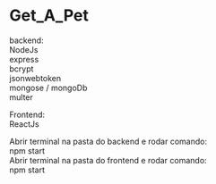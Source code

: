 # Get_A_Pet

backend:<br/>
 NodeJs <br/>
 express <br/>
 bcrypt<br/>
 jsonwebtoken<br/>
 mongose / mongoDb<br/>
 multer<br/>

Frontend:<br/>
 ReactJs<br/>

Abrir terminal na pasta do backend e rodar comando:<br/>
 npm start<br/>
Abrir terminal na pasta do frontend e rodar comando:<br/>
 npm start
